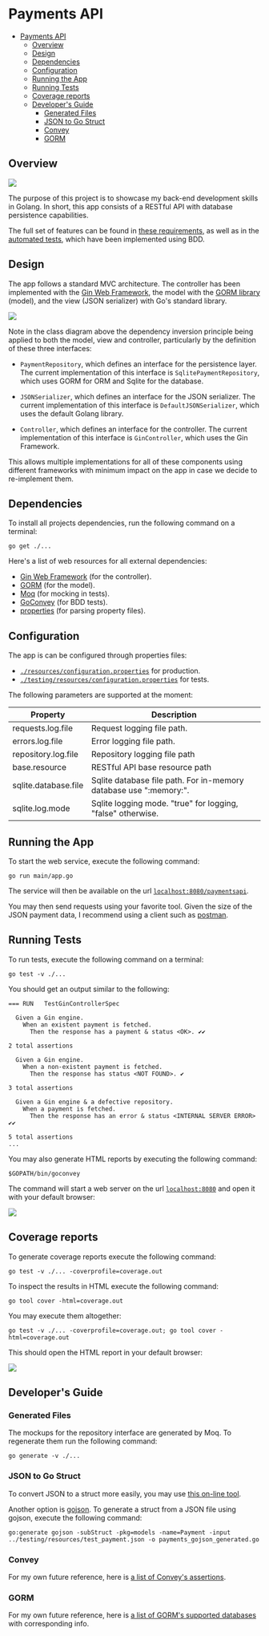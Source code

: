 # Payments API
<!-- TOC depthFrom:1 depthTo:6 withLinks:1 updateOnSave:1 orderedList:0 -->

- [Payments API](#payments-api)
	- [Overview](#overview)
	- [Design](#design)
	- [Dependencies](#dependencies)
	- [Configuration](#configuration)
	- [Running the App](#running-the-app)
	- [Running Tests](#running-tests)
	- [Coverage reports](#coverage-reports)
	- [Developer's Guide](#developers-guide)
		- [Generated Files](#generated-files)
		- [JSON to Go Struct](#json-to-go-struct)
		- [Convey](#convey)
		- [GORM](#gorm)

<!-- /TOC -->
## Overview

![](./images/running_the_app.gif)

The purpose of this project is to showcase my back-end development skills in Golang. In short, this app consists of a RESTful API with database persistence capabilities.

The full set of features can be found in [these requirements](./requirements/Form3_API_Coding_Exercise.pdf), as well as in the [automated tests](./controller/gin_controller_test.go), which have been implemented using BDD.

## Design

The app follows a standard MVC architecture. The controller has been implemented with the [Gin Web Framework](https://github.com/gin-gonic/gin), the model with the [GORM library](http://doc.gorm.io) (model), and the view (JSON serializer) with Go's standard library.

![](./images/app_class_diagram.png)

Note in the class diagram above the dependency inversion principle being applied to both the model, view and controller, particularly by the definition of these three interfaces:

- `PaymentRepository`, which defines an interface for the persistence layer. The current implementation of this interface is `SqlitePaymentRepository`, which uses GORM for ORM and Sqlite for the database.

- `JSONSerializer`, which defines an interface for the JSON serializer. The current implementation of this interface is `DefaultJSONSerializer`, which uses the default Golang library.

- `Controller`, which defines an interface for the controller. The current implementation of this interface is `GinController`, which uses the Gin Framework.

This allows multiple implementations for all of these components using different frameworks with minimum impact on the app in case we decide to re-implement them.

## Dependencies

To install all projects dependencies, run the following command on a terminal:

    go get ./...

Here's a list of web resources for all external dependencies:

- [Gin Web Framework](https://github.com/gin-gonic/gin) (for the controller).
- [GORM](http://doc.gorm.io) (for the model).
- [Moq](https://github.com/matryer/moq) (for mocking in tests).
- [GoConvey](https://github.com/smartystreets/goconvey) (for BDD tests).
- [properties](https://github.com/magiconair/properties) (for parsing property files).

## Configuration

The app is can be configured through properties files:

- [`./resources/configuration.properties`](./resources/configuration.properties) for production.
- [`./testing/resources/configuration.properties`](./resources/configuration.properties) for tests.

The following parameters are supported at the moment:

|Property               |Description                                                        |
|-----------------------|-------------------------------------------------------------------|
|requests.log.file      |Request logging file path.                                         |
|errors.log.file        |Error logging file path.                                           |
|repository.log.file    |Repository logging file path                                       |
|base.resource          |RESTful API base resource path                                     |
|sqlite.database.file   |Sqlite database file path. For in-memory database use ":memory:".  |
|sqlite.log.mode        |Sqlite logging mode. "true" for logging, "false" otherwise.          |

## Running the App

To start the web service, execute the following command:

    go run main/app.go

The service will then be available on the url [`localhost:8080/paymentsapi`](http://localhost:8080/paymentsapi).

You may then send requests using your favorite tool. Given the size of the
JSON payment data, I recommend using a client such as [postman](https://www.getpostman.com/).

## Running Tests

To run tests, execute the following command on a terminal:

    go test -v ./...

You should get an output similar to the following:

    === RUN   TestGinControllerSpec

      Given a Gin engine.
        When an existent payment is fetched.
          Then the response has a payment & status <OK>. ✔✔

    2 total assertions

      Given a Gin engine.
        When a non-existent payment is fetched.
          Then the response has status <NOT FOUND>. ✔

    3 total assertions

      Given a Gin engine & a defective repository.
        When a payment is fetched.
          Then the response has an error & status <INTERNAL SERVER ERROR> ✔✔

    5 total assertions
    ...

You may also generate HTML reports by executing the following command:

    $GOPATH/bin/goconvey

The command will start a web server on the url [`localhost:8080`](http://localhost:8080/) and open it with your default browser:

![](./images/running_tests.gif)

## Coverage reports

To generate coverage reports execute the following command:

    go test -v ./... -coverprofile=coverage.out

To inspect the results in HTML execute the following command:

    go tool cover -html=coverage.out

You may execute them altogether:

    go test -v ./... -coverprofile=coverage.out; go tool cover -html=coverage.out

This should open the HTML report in your default browser:

![](./images/coverage_reports.gif)

## Developer's Guide

### Generated Files

The mockups for the repository interface are generated by Moq. To regenerate them run the following command:

    go generate -v ./...

### JSON to Go Struct

To convert JSON to a struct more easily, you may use [this on-line tool](https://mholt.github.io/json-to-go/).

Another option is [gojson](https://github.com/ChimeraCoder/gojson). To generate a struct from a JSON file using gojson, execute the following command:

    go:generate gojson -subStruct -pkg=models -name=Payment -input ../testing/resources/test_payment.json -o payments_gojson_generated.go

### Convey

For my own future reference, here is [a list of Convey's assertions](https://github.com/smartystreets/goconvey/wiki/Assertions).

### GORM

For my own future reference, here is [a list of GORM's supported databases](http://gorm.io/docs/connecting_to_the_database.html) with corresponding info.

